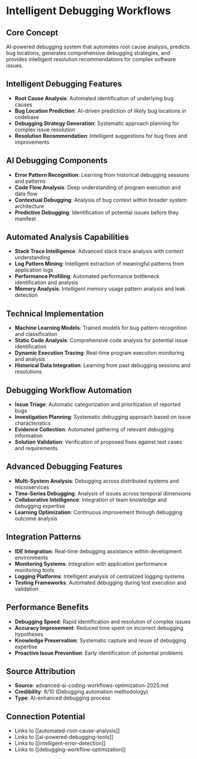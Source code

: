 # Intelligent Debugging Workflows

## Core Concept
AI-powered debugging system that automates root cause analysis, predicts bug locations, generates comprehensive debugging strategies, and provides intelligent resolution recommendations for complex software issues.

## Intelligent Debugging Features
- **Root Cause Analysis**: Automated identification of underlying bug causes
- **Bug Location Prediction**: AI-driven prediction of likely bug locations in codebase
- **Debugging Strategy Generation**: Systematic approach planning for complex issue resolution
- **Resolution Recommendation**: Intelligent suggestions for bug fixes and improvements

## AI Debugging Components
- **Error Pattern Recognition**: Learning from historical debugging sessions and patterns
- **Code Flow Analysis**: Deep understanding of program execution and data flow
- **Contextual Debugging**: Analysis of bug context within broader system architecture
- **Predictive Debugging**: Identification of potential issues before they manifest

## Automated Analysis Capabilities
- **Stack Trace Intelligence**: Advanced stack trace analysis with context understanding
- **Log Pattern Mining**: Intelligent extraction of meaningful patterns from application logs
- **Performance Profiling**: Automated performance bottleneck identification and analysis
- **Memory Analysis**: Intelligent memory usage pattern analysis and leak detection

## Technical Implementation
- **Machine Learning Models**: Trained models for bug pattern recognition and classification
- **Static Code Analysis**: Comprehensive code analysis for potential issue identification
- **Dynamic Execution Tracing**: Real-time program execution monitoring and analysis
- **Historical Data Integration**: Learning from past debugging sessions and resolutions

## Debugging Workflow Automation
- **Issue Triage**: Automatic categorization and prioritization of reported bugs
- **Investigation Planning**: Systematic debugging approach based on issue characteristics
- **Evidence Collection**: Automated gathering of relevant debugging information
- **Solution Validation**: Verification of proposed fixes against test cases and requirements

## Advanced Debugging Features
- **Multi-System Analysis**: Debugging across distributed systems and microservices
- **Time-Series Debugging**: Analysis of issues across temporal dimensions
- **Collaborative Intelligence**: Integration of team knowledge and debugging expertise
- **Learning Optimization**: Continuous improvement through debugging outcome analysis

## Integration Patterns
- **IDE Integration**: Real-time debugging assistance within development environments
- **Monitoring Systems**: Integration with application performance monitoring tools
- **Logging Platforms**: Intelligent analysis of centralized logging systems
- **Testing Frameworks**: Automated debugging during test execution and validation

## Performance Benefits
- **Debugging Speed**: Rapid identification and resolution of complex issues
- **Accuracy Improvement**: Reduced time spent on incorrect debugging hypotheses
- **Knowledge Preservation**: Systematic capture and reuse of debugging expertise
- **Proactive Issue Prevention**: Early identification of potential problems

## Source Attribution
- **Source**: advanced-ai-coding-workflows-optimization-2025.md
- **Credibility**: 8/10 (Debugging automation methodology)
- **Type**: AI-enhanced debugging process

## Connection Potential
- Links to [[automated-root-cause-analysis]]
- Links to [[ai-powered-debugging-tools]]
- Links to [[intelligent-error-detection]]
- Links to [[debugging-workflow-optimization]]